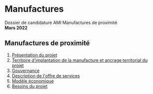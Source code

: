 # Manufactures
Dossier de candidature AMI Manufactures de proximité      
**Mars 2022**  

## **Manufactures de proximité**
1. [Présentation du projet](presentation_projet.md)  
2. [Territoire d’implantation de la manufacture et ancrage territorial du projet](territoire.md)
3. [Gouvernance](gouvernance.md)  
4. [Description de l'offre de services](offre.md)  
5. [Modèle économique](modele_eco.md)  
6. [Besoins du projet](besoins.md)
